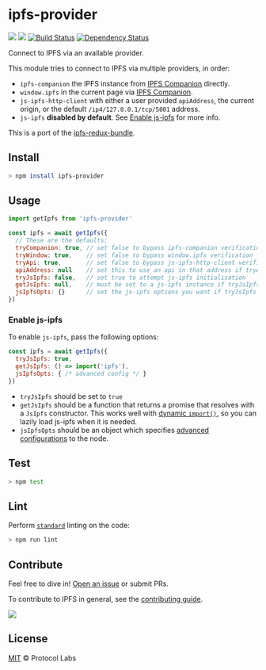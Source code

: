 # ipfs-provider

[![](https://img.shields.io/badge/made%20by-Protocol%20Labs-blue.svg?style=flat-square)](https://protocol.ai)
[![](https://img.shields.io/badge/project-IPFS-blue.svg?style=flat-square)](http://ipfs.io/)
[![Build Status](https://flat.badgen.net/travis/ipfs-shipyard/ipfs-provider)](https://travis-ci.com/ipfs-shipyard/ipfs-provider)
[![Dependency Status](https://david-dm.org/ipfs-shipyard/ipfs-provider.svg?style=flat-square)](https://david-dm.org/ipfs-shipyard/ipfs-provider)

Connect to IPFS via an available provider.

This module tries to connect to IPFS via multiple providers, in order:

- `ipfs-companion` the IPFS instance from [IPFS Companion](https://github.com/ipfs-shipyard/ipfs-companion) directly.
- `window.ipfs` in the current page via [IPFS Companion](https://github.com/ipfs-shipyard/ipfs-companion).
- `js-ipfs-http-client` with either a user provided `apiAddress`, the current origin, or the default `/ip4/127.0.0.1/tcp/5001` address.
- `js-ipfs` **disabled by default**. See [Enable js-ipfs](#enable-js-ipfs) for more info.


This is a port of the [ipfs-redux-bundle](https://github.com/ipfs-shipyard/ipfs-redux-bundle).

## Install

```sh
> npm install ipfs-provider
```

## Usage

```js
import getIpfs from 'ipfs-provider'

const ipfs = await getIpfs({
  // These are the defaults:
  tryCompanion: true, // set false to bypass ipfs-companion verification
  tryWindow: true,    // set false to bypass window.ipfs verification
  tryApi: true,       // set false to bypass js-ipfs-http-client verification
  apiAddress: null    // set this to use an api in that address if tryApi is true
  tryJsIpfs: false,   // set true to attempt js-ipfs initialisation
  getJsIpfs: null,    // must be set to a js-ipfs instance if tryJsIpfs is true
  jsIpfsOpts: {}      // set the js-ipfs options you want if tryJsIpfs is true
})
```

### Enable js-ipfs

To enable `js-ipfs`, pass the following options:

```js
const ipfs = await getIpfs({
  tryJsIpfs: true,
  getJsIpfs: () => import('ipfs'),
  jsIpfsOpts: { /* advanced config */ }
})
```

- `tryJsIpfs` should be set to `true`
- `getJsIpfs` should be a function that returns a promise that resolves with a `JsIpfs` constructor. This works well with [dynamic `import()`](https://developers.google.com/web/updates/2017/11/dynamic-import), so you can lazily load js-ipfs when it is needed.
- `jsIpfsOpts` should be an object which specifies [advanced configurations](https://github.com/ipfs/js-ipfs#ipfs-constructor) to the node.

## Test

```sh
> npm test
```

## Lint

Perform [`standard`](https://standardjs.com/) linting on the code:

```sh
> npm run lint
```

## Contribute

Feel free to dive in! [Open an issue](https://github.com/ipfs-shipyard/ipfs-provider/issues/new) or submit PRs.

To contribute to IPFS in general, see the [contributing guide](https://github.com/ipfs/community/blob/master/CONTRIBUTING.md).

[![](https://cdn.rawgit.com/jbenet/contribute-ipfs-gif/master/img/contribute.gif)](https://github.com/ipfs/community/blob/master/CONTRIBUTING.md)

## License

[MIT](LICENSE) © Protocol Labs
